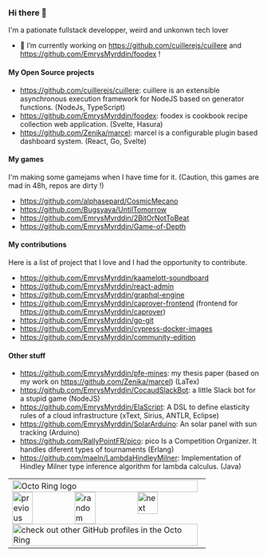 ### Hi there 👋

<!--
**EmrysMyrddin/EmrysMyrddin** is a ✨ _special_ ✨ repository because its `README.md` (this file) appears on your GitHub profile.

Here are some ideas to get you started:

- 🌱 I’m currently learning ...
- 👯 I’m looking to collaborate on ...
- 🤔 I’m looking for help with ...
- 💬 Ask me about ...
- 📫 How to reach me: ...
- 😄 Pronouns: ...
- ⚡ Fun fact: ...
-->
I'm a pationate fullstack developper, weird and unkonwn tech lover

- 🔭 I’m currently working on https://github.com/cuillerejs/cuillere and https://github.com/EmrysMyrddin/foodex !

#### My Open Source projects

 - https://github.com/cuillerejs/cuillere: cuillere is an extensible asynchronous execution framework for NodeJS based on generator functions. (NodeJs, TypeScript)
 - https://github.com/EmrysMyrddin/foodex: foodex is cookbook recipe collection web application. (Svelte, Hasura)
 - https://github.com/Zenika/marcel: marcel is a configurable plugin based dashboard system. (React, Go, Svelte)

#### My games

I'm making some gamejams when I have time for it. (Caution, this games are mad in 48h, repos are dirty !)

 - https://github.com/alphasepard/CosmicMecano
 - https://github.com/Bugsyaya/UntilTomorrow
 - https://github.com/EmrysMyrddin/2BitOrNotToBeat
 - https://github.com/EmrysMyrddin/Game-of-Depth
 
#### My contributions

Here is a list of project that I love and I had the opportunity to contribute.

 - https://github.com/EmrysMyrddin/kaamelott-soundboard
 - https://github.com/EmrysMyrddin/react-admin
 - https://github.com/EmrysMyrddin/graphql-engine
 - https://github.com/EmrysMyrddin/caprover-frontend (frontend for https://github.com/EmrysMyrddin/caprover)
 - https://github.com/EmrysMyrddin/go-git
 - https://github.com/EmrysMyrddin/cypress-docker-images
 - https://github.com/EmrysMyrddin/community-edition
 
#### Other stuff

 - https://github.com/EmrysMyrddin/pfe-mines: my thesis paper (based on my work on https://github.com/Zenika/marcel) (LaTex)
 - https://github.com/EmrysMyrddin/CocaudSlackBot: a little Slack bot for a stupid game (NodeJS)
 - https://github.com/EmrysMyrddin/ElaScript: A DSL to define elasticity rules of a cloud infrastructure (xText, Sirius, ANTLR, Eclipse)
 - https://github.com/EmrysMyrddin/SolarArduino: An solar panel with sun tracking (Arduino)
 - https://github.com/RallyPointFR/pico: pico Is a Competition Organizer. It handles diferent types of tournaments (Erlang)
 - https://github.com/maeln/LambdaHindleyMilner: Implementation of Hindley Milner type inference algorithm for lambda calculus. (Java)

<table><tbody><tr><td><a href="https://octo-ring.com/"><img src="https://octo-ring.com/static/img/widget/top.png" width="99%" alt="Octo Ring logo" align="top"></a><br><a href="https://octo-ring.com/p/EmrysMyrddin/prev"><img src="https://octo-ring.com/static/img/widget/prev.png" width="33%" alt="previous" align="top" title="previous profile"></a><a href="https://octo-ring.com/p/EmrysMyrddin/random"><img src="https://octo-ring.com/static/img/widget/random.png" width="33%" alt="random" align="top" title="random profile"></a><a href="https://octo-ring.com/p/EmrysMyrddin/next"><img src="https://octo-ring.com/static/img/widget/next.png" width="33%" alt="next" align="top" title="next profile"></a><br><a href="https://octo-ring.com/"><img src="https://octo-ring.com/static/img/widget/bottom.png" width="99%" alt="check out other GitHub profiles in the Octo Ring" align="top"></a></td></tr></tbody></table>
